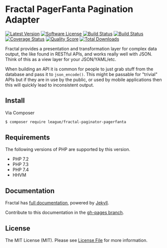 # Fractal PagerFanta Pagination Adapter

[![Latest Version](https://img.shields.io/github/release/thephpleague/fractal-paginator-pagerfanta.svg?style=flat-square)](https://github.com/thephpleague/fractal-paginator-pagerfanta/releases)
[![Software License](https://img.shields.io/badge/license-MIT-brightgreen.svg?style=flat-square)](LICENSE)
[![Build Status](https://img.shields.io/travis/thephpleague/fractal-paginator-pagerfanta/master.svg?style=flat-square&label=tests)](https://travis-ci.org/thephpleague/fractal-paginator-pagerfanta)
[![Build Status](https://img.shields.io/circleci/build/gh/thephpleague/fractal-paginator-pagerfanta/master.svg?style=flat-square&label=code+style)](https://circleci.com/gh/thephpleague/fractal-paginator-pagerfanta)
[![Coverage Status](https://img.shields.io/scrutinizer/coverage/g/thephpleague/fractal-paginator-pagerfanta/master.svg?style=flat-square)](https://scrutinizer-ci.com/g/thephpleague/fractal-paginator-pagerfanta/code-structure)
[![Quality Score](https://img.shields.io/scrutinizer/g/thephpleague/fractal-paginator-pagerfanta/master.svg?style=flat-square)](https://scrutinizer-ci.com/g/thephpleague/fractal-paginator-pagerfanta)
[![Total Downloads](https://img.shields.io/packagist/dt/league/fractal-paginator-pagerfanta.svg?style=flat-square)](https://packagist.org/packages/league/fractal-paginator-pagerfanta)

Fractal provides a presentation and transformation layer for complex data output, the like found in
RESTful APIs, and works really well with JSON. Think of this as a view layer for your JSON/YAML/etc.

When building an API it is common for people to just grab stuff from the database and pass it
to `json_encode()`. This might be passable for "trivial" APIs but if they are in use by the public,
or used by mobile applications then this will quickly lead to inconsistent output.


## Install

Via Composer

``` bash
$ composer require league/fractal-paginator-pagerfanta
```

## Requirements

The following versions of PHP are supported by this version.

* PHP 7.2
* PHP 7.3
* PHP 7.4
* HHVM

## Documentation

Fractal has [full documentation](http://fractal.thephpleague.com), powered by [Jekyll](http://jekyllrb.com/).

Contribute to this documentation in the [gh-pages branch](https://github.com/thephpleague/fractal/tree/gh-pages/).

## License

The MIT License (MIT). Please see [License File](https://github.com/thephpleague/fractal/blob/master/LICENSE) for more information.
